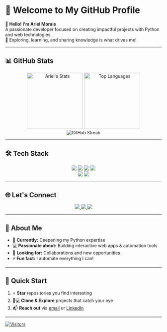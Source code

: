 # 👋 Welcome to My GitHub Profile

🌟 **Hello! I'm Ariel Morais**  
A passionate developer focused on creating impactful projects with Python and web technologies.  
🎯 Exploring, learning, and sharing knowledge is what drives me!

---

## 📊 GitHub Stats  
<div align="center">
  <img height="180em" src="https://github-readme-stats.vercel.app/api?username=arielm11&show_icons=true&theme=radical&hide_border=true&count_private=true" alt="Ariel's Stats">
  <img height="180em" src="https://github-readme-stats.vercel.app/api/top-langs/?username=arielm11&layout=compact&theme=radical&hide_border=true" alt="Top Languages">
</div>

<div align="center">
  <img src="https://github-readme-streak-stats.herokuapp.com/?user=arielm11&theme=radical&hide_border=true" alt="GitHub Streak">
</div>

---

## 🛠️ Tech Stack  
<div align="center">
  <img src="https://img.shields.io/badge/Python-3776AB?style=for-the-badge&logo=python&logoColor=white">
  <img src="https://img.shields.io/badge/JavaScript-F7DF1E?style=for-the-badge&logo=javascript&logoColor=black">
  <img src="https://img.shields.io/badge/HTML5-E34F26?style=for-the-badge&logo=html5&logoColor=white">
  <img src="https://img.shields.io/badge/CSS3-1572B6?style=for-the-badge&logo=css3&logoColor=white">
  <br>
  <img src="https://img.shields.io/badge/Git-F05032?style=for-the-badge&logo=git&logoColor=white">
  <img src="https://img.shields.io/badge/VS_Code-007ACC?style=for-the-badge&logo=visual-studio-code&logoColor=white">
</div>

---

## 🌐 Let's Connect  
<div align="center">
  <a href="https://www.instagram.com/ariel._morais">
    <img src="https://img.shields.io/badge/Instagram-E4405F?style=for-the-badge&logo=instagram&logoColor=white">
  </a>
  <a href="https://www.linkedin.com/in/ariel-morais">
    <img src="https://img.shields.io/badge/LinkedIn-0077B5?style=for-the-badge&logo=linkedin&logoColor=white">
  </a>
  <a href="mailto:arielmorais644@gmail.com">
    <img src="https://img.shields.io/badge/Gmail-D14836?style=for-the-badge&logo=gmail&logoColor=white">
  </a>
</div>

---

## 🎯 About Me  
- 🌱 **Currently:** Deepening my Python expertise  
- 💻 **Passionate about:** Building interactive web apps & automation tools  
- 🚀 **Looking for:** Collaborations and new opportunities  
- ⚡ **Fun fact:** I automate everything I can!  

---

## 🚀 Quick Start  
1. ⭐ **Star** repositories you find interesting  
2. 🧑💻 **Clone & Explore** projects that catch your eye  
3. 📬 **Reach out** via [email](mailto:arielmorais644@gmail.com) or [LinkedIn](https://www.linkedin.com/in/ariel-morais)  

---

[![Visitors](https://visitor-badge.laobi.icu/badge?page_id=arielm11.arielm11)](https://github.com/arielm11)
